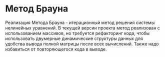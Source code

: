 # Метод Брауна

Реализация Метода Брауна - итерационный метод решения системы нелинейных уравнений.
В текущей версии проекта метод реализован с использованием массивов, но требуется рефакторинг кода, чтобы использовать двумерные динамические
структуры данных для удобства вывода полной матрицы после всех вычислений. Также надо избавиться от повторяющегося кода в выводе.


